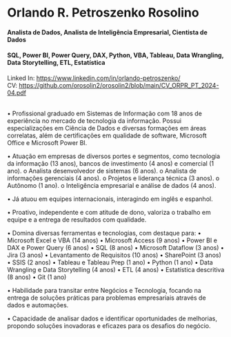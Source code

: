 # Orlando R. Petroszenko Rosolino 

#### Analista de Dados, Analista de Inteligência Empresarial, Cientista de Dados
#### SQL, Power BI, Power Query, DAX, Python, VBA, Tableau, Data Wrangling, Data Storytelling, ETL, Estatística 

Linked In: https://www.linkedin.com/in/orlando-petroszenko/
</br>
CV: https://github.com/orosolin2/orosolin2/blob/main/CV_ORPR_PT_2024-04.pdf
</br></br>

• Profissional graduado em Sistemas de Informação com 18 anos de experiência no mercado de tecnologia da informação. Possui especializações em Ciência de Dados e diversas formações em áreas correlatas, além de certificações em qualidade de software, Microsoft Office e Microsoft Power BI.

• Atuação em empresas de diversos portes e segmentos, como tecnologia da informação (13 anos), bancos de investimento (4 anos) e comercial (1 ano).
 o Analista desenvolvedor de sistemas (6 anos).
 o Analista de informações gerenciais (4 anos).
 o Projetos e liderança técnica (3 anos).
 o Autônomo (1 ano).
 o Inteligência empresarial e análise de dados (4 anos).
 
• Já atuou em equipes internacionais, interagindo em inglês e espanhol.

• Proativo, independente e com atitude de dono, valoriza o trabalho em equipe e a entrega de resultados com qualidade.

• Domina diversas ferramentas e tecnologias, com destaque para:
 • Microsoft Excel e VBA (14 anos)
 • Microsoft Access (9 anos)
 • Power BI e DAX e Power Query (6 anos)
 • SQL (8 anos)
 • Microsoft Dataflow (3 anos)
 • Jira (3 anos)
 • Levantamento de Requisitos (10 anos)
 • SharePoint (3 anos)
 • SSIS (2 anos)
 • Tableau e Tableau Prep (1 ano)
 • Python (1 ano)
 • Data Wrangling e Data Storytelling (4 anos)
 • ETL (4 anos)
 • Estatística descritiva (8 anos)
 • Git (1 ano)
 
• Habilidade para transitar entre Negócios e Tecnologia, focando na entrega de soluções práticas para problemas empresariais através de dados e automações.

• Capacidade de analisar dados e identificar oportunidades de melhorias, propondo soluções inovadoras e eficazes para os desafios do negócio.

